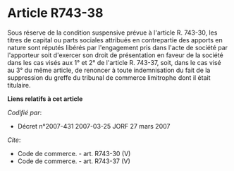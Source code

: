 # Article R743-38

Sous réserve de la condition suspensive prévue à l'article R. 743-30, les titres de capital ou parts sociales attribués en
contrepartie des apports en nature sont réputés libérés par l'engagement pris dans l'acte de société par l'apporteur soit
d'exercer son droit de présentation en faveur de la société dans les cas visés aux 1° et 2° de l'article R. 743-37, soit,
dans le cas visé au 3° du même article, de renoncer à toute indemnisation du fait de la suppression du greffe du tribunal de
commerce limitrophe dont il était titulaire.

**Liens relatifs à cet article**

_Codifié par_:

  - Décret n°2007-431 2007-03-25 JORF 27 mars 2007

_Cite_:

  - Code de commerce. - art. R743-30 (V)
  - Code de commerce. - art. R743-37 (V)
